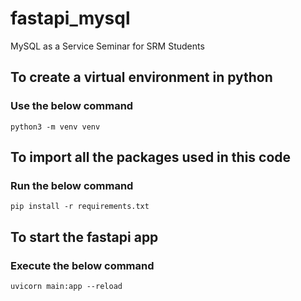 # fastapi_mysql
MySQL as a Service Seminar for SRM Students

## To create a virtual environment in python 
### Use the below command 
```python3 -m venv venv```

## To import all the packages used in this code 
### Run the below command 
```pip install -r requirements.txt```

## To start the fastapi app 
### Execute the below command 
```uvicorn main:app --reload```
